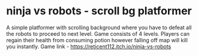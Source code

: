# ninja vs robots - scroll bg platformer
A simple platformer with scrolling background where you have to defeat all the robots to proceed to next level. Game consists of 4 levels. Players can regain their health from consuming potion however falling off map will kill you instantly.
Game link - https://reticent112.itch.io/ninja-vs-robots
